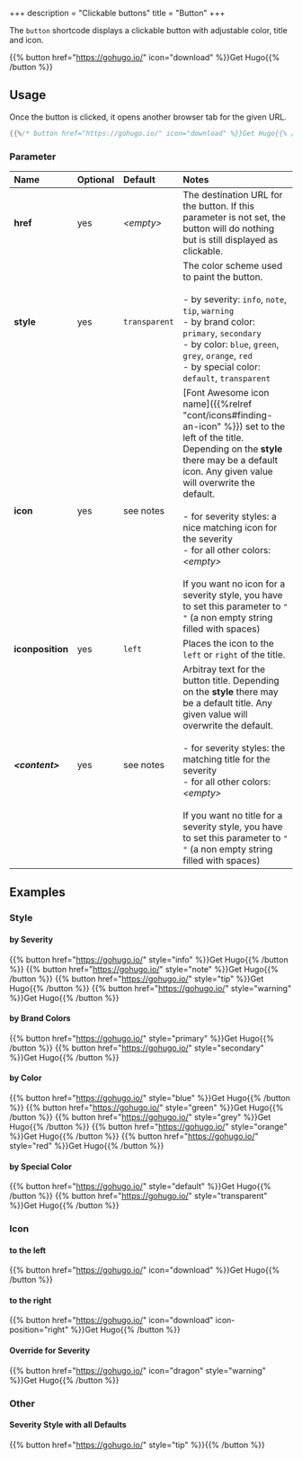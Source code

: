 +++
description = "Clickable buttons"
title = "Button"
+++

The `button` shortcode displays a clickable button with adjustable color, title and icon.

{{% button href="https://gohugo.io/" icon="download" %}}Get Hugo{{% /button %}}

## Usage

Once the button is clicked, it opens another browser tab for the given URL.

````go
{{%/* button href="https://gohugo.io/" icon="download" %}}Get Hugo{{% /button */%}}
````

### Parameter

| Name                  | Optional  | Default         | Notes       |
|:----------------------|:----------|:----------------|:------------|
| **href**              | yes       | _&lt;empty&gt;_ | The destination URL for the button. If this parameter is not set, the button will do nothing but is still displayed as clickable. |
| **style**             | yes       | `transparent`   | The color scheme used to paint the button.<br/><br/>- by severity: `info`, `note`, `tip`, `warning`<br/>- by brand color: `primary`, `secondary`<br/>- by color: `blue`, `green`, `grey`, `orange`, `red`<br/>- by special color: `default`, `transparent` |
| **icon**              | yes       | see notes       | [Font Awesome icon name]({{%relref "cont/icons#finding-an-icon" %}}) set to the left of the title. Depending on the **style** there may be a default icon. Any given value will overwrite the default.<br/><br/>- for severity styles: a nice matching icon for the severity<br/>- for all other colors: _&lt;empty&gt;_<br/><br/>If you want no icon for a severity style, you have to set this parameter to `" "` (a non empty string filled with spaces) |
| **iconposition**      | yes       | `left`          | Places the icon to the `left` or `right` of the title. |
| _**&lt;content&gt;**_ | yes       | see notes       | Arbitray text for the button title. Depending on the **style** there may be a default title. Any given value will overwrite the default.<br/><br/>- for severity styles: the matching title for the severity<br/>- for all other colors: _&lt;empty&gt;_<br/><br/>If you want no title for a severity style, you have to set this parameter to `" "` (a non empty string filled with spaces) |

## Examples

### Style

#### by Severity

{{% button href="https://gohugo.io/" style="info" %}}Get Hugo{{% /button %}}
{{% button href="https://gohugo.io/" style="note" %}}Get Hugo{{% /button %}}
{{% button href="https://gohugo.io/" style="tip" %}}Get Hugo{{% /button %}}
{{% button href="https://gohugo.io/" style="warning" %}}Get Hugo{{% /button %}}

#### by Brand Colors

{{% button href="https://gohugo.io/" style="primary" %}}Get Hugo{{% /button %}}
{{% button href="https://gohugo.io/" style="secondary" %}}Get Hugo{{% /button %}}

#### by Color

{{% button href="https://gohugo.io/" style="blue" %}}Get Hugo{{% /button %}}
{{% button href="https://gohugo.io/" style="green" %}}Get Hugo{{% /button %}}
{{% button href="https://gohugo.io/" style="grey" %}}Get Hugo{{% /button %}}
{{% button href="https://gohugo.io/" style="orange" %}}Get Hugo{{% /button %}}
{{% button href="https://gohugo.io/" style="red" %}}Get Hugo{{% /button %}}

#### by Special Color

{{% button href="https://gohugo.io/" style="default" %}}Get Hugo{{% /button %}}
{{% button href="https://gohugo.io/" style="transparent" %}}Get Hugo{{% /button %}}

### Icon

#### to the left

{{% button href="https://gohugo.io/" icon="download" %}}Get Hugo{{% /button %}}

#### to the right

{{% button href="https://gohugo.io/" icon="download" icon-position="right" %}}Get Hugo{{% /button %}}

#### Override for Severity

{{% button href="https://gohugo.io/" icon="dragon" style="warning" %}}Get Hugo{{% /button %}}

### Other

#### Severity Style with all Defaults

{{% button href="https://gohugo.io/" style="tip" %}}{{% /button %}}
